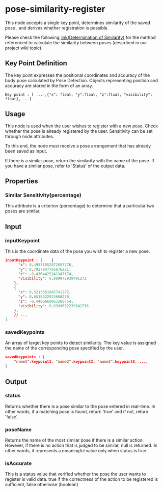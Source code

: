 # pose-similarity-register

This node accepts a single key point, determines similarity of the saved pose , and derives whether registration is possible.

Please check the following [link(Determination of Similarity)](https://github.com/5FNSaaS/node-red-contrib-motion-pose/wiki/Determination-of-similarity) for the method referenced to calculate the similarity between poses (described in our project wiki topic).

## Key Point Definition

The key point expresses the positional coordinates and accuracy of the body pose calculated by Pose Detection. Objects representing position and accuracy are stored in the form of an array.

```
Key point : [ ... ,{"x": float, "y":float, "z":float, "visibility": float}, ...]
```

## Usage

This node is used when the user wishes to register with a new pose. Check whether the pose is already registered by the user. Sensitivity can be set through node attributes.

To this end, the node must receive a pose arrangement that has already been saved as input.

If there is a similar pose, return the similarity with the name of the pose. If you have a similar pose, refer to 'Status' of the output data.

## Properties

### Similar Sensitivity(percentage)

This attribute is a criterion (percentage) to determine that a particular two poses are similar.

## Input

### inputKeypoint

This is the coordinate data of the pose you wish to register a new pose.

```json
inputKeypoint : [    {
      "x": 0.49571552872657776,
      "y": 0.7027847766876221,
      "z": -0.4364425241947174,
      "visibility": 0.999972939491272
    },
    {
      "x": 0.5213351845741272,
      "y": 0.6515322923660278,
      "z": -0.4486660063266754,
      "visibility": 0.9999632239341736
    },
    // ...
]
```

### savedKeypoints

An array of target key points to detect similarity. The key value is assigned the name of the corresponding pose specified by the user.

```json
savedKeypoints : {
	"name1":keypoint1, "name2":keypoint2, "name3":keypoint3, ..., 
}
```

## Output

### status

Returns whether there is a pose similar to the pose entered in real-time. In other words, if a matching pose is found, return 'true' and if not, return 'false'.

### poseName

Returns the name of the most similar pose if there is a similar action. However, if there is no action that is judged to be similar, null is returned. In other words, it represents a meaningful value only when status is true.

### isAccurate

This is a status value that verified whether the pose the user wants to register is valid data. true if the correctness of the action to be registered is sufficient, false otherwise (boolean)